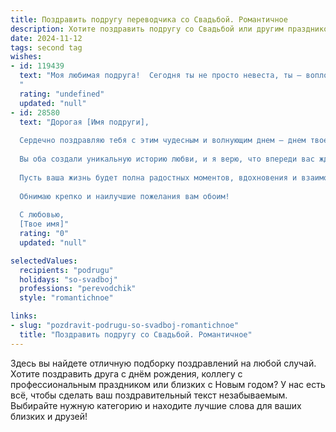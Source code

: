 ```yaml
---
title: Поздравить подругу переводчика со Свадьбой. Романтичное
description: Хотите поздравить подругу со Свадьбой или другим праздником? Наш ИИ создаст незабываемое поздравление, а вы обязательно выделитесь среди других.  
date: 2024-11-12
tags: second tag
wishes:
- id: 119439
  text: "Моя любимая подруга!  Сегодня ты не просто невеста, ты – воплощение романтической сказки,  рассказанной на языке любви.  Пусть твой новый  перевод жизни,  переводчик которого – твой любимый человек, будет полон счастья, нежности и  бесконечного  взаимопонимания.  Пусть каждый день вашей совместной истории станет прекрасным и неповторимым произведением,  полным ярких красок и  глубокого смысла.  Счастья вам, моя дорогая!
  "
  rating: "undefined"
  updated: "null"
- id: 28580
  text: "Дорогая [Имя подруги],
  
  Сердечно поздравляю тебя с этим чудесным и волнующим днем — днем твоей свадьбы! Пусть каждый миг, проведенный с любимым человеком, наполняется счастьем и нежностью, словно яркие слова в твоем красивом переводе.
  
  Вы оба создали уникальную историю любви, и я верю, что впереди вас ждет множество удивительных глав. Желаю, чтобы в вашем совместном пути никогда не исчезала гармония, где каждый из вас будет настоящим переводчиком мыслей и чувств другого.
  
  Пусть ваша жизнь будет полна радостных моментов, вдохновения и взаимопонимания. Пусть любовь ваша будет крепче любы, а счастье — неизмеримо!
  
  Обнимаю крепко и наилучшие пожелания вам обоим!
  
  С любовью,
  [Твое имя]"
  rating: "0"
  updated: "null"

selectedValues:
  recipients: "podrugu"
  holidays: "so-svadboj"
  professions: "perevodchik"
  style: "romantichnoe"

links:
- slug: "pozdravit-podrugu-so-svadboj-romantichnoe"
  title: "Поздравить подругу со Свадьбой. Романтичное"
---
```


Здесь вы найдете отличную подборку поздравлений на любой случай. 
Хотите поздравить друга с днём рождения, коллегу с профессиональным праздником или близких с Новым годом? У нас есть всё, чтобы сделать ваш поздравительный текст незабываемым. Выбирайте нужную категорию и находите лучшие слова для ваших близких и друзей!
